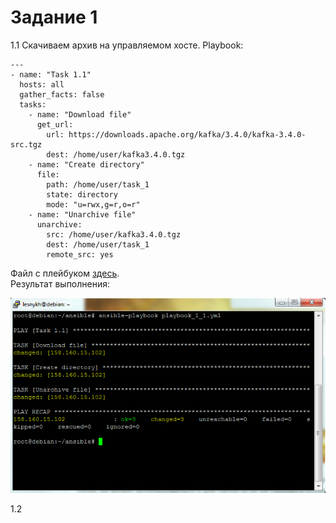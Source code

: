 # Задание 1
1.1 Скачиваем архив на управляемом хосте. Playbook:
```
---
- name: "Task 1.1"
  hosts: all
  gather_facts: false
  tasks:
    - name: "Download file"
      get_url:
        url: https://downloads.apache.org/kafka/3.4.0/kafka-3.4.0-src.tgz
        dest: /home/user/kafka3.4.0.tgz
    - name: "Create directory"
      file:
        path: /home/user/task_1
        state: directory
        mode: "u=rwx,g=r,o=r"
    - name: "Unarchive file"
      unarchive:
        src: /home/user/kafka3.4.0.tgz
        dest: /home/user/task_1
        remote_src: yes
 ```    
Файл с плейбуком [здесь](https://github.com/OlgaLesnykh/SYS/blob/main/SVIRT/ANSIBLE/playbook_1_1.yml).    
Результат выполнения:    
    
![](https://github.com/OlgaLesnykh/screenshots/blob/main/ANSIBLE_011.png)    
    
1.2 
